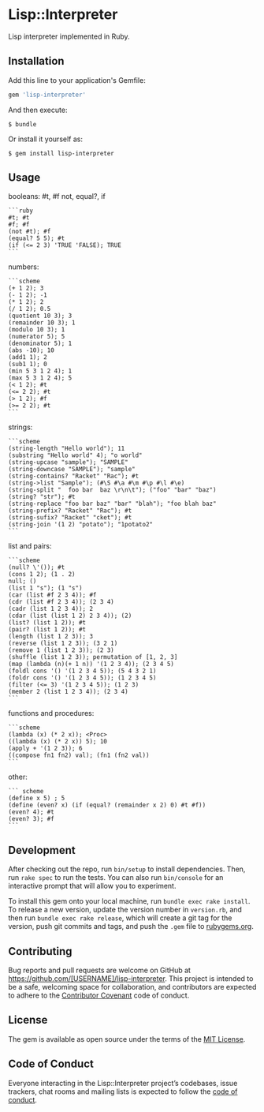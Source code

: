 # Lisp::Interpreter
Lisp interpreter implemented in Ruby.

## Installation

Add this line to your application's Gemfile:

```ruby
gem 'lisp-interpreter'
```

And then execute:

    $ bundle

Or install it yourself as:

    $ gem install lisp-interpreter

## Usage
booleans:
    #t, #f
    not, equal?, if
        
    ```ruby 
    #t; #t
    #f; #f
    (not #t); #f
    (equal? 5 5); #t
    (if (<= 2 3) 'TRUE 'FALSE); TRUE
    ```
numbers:
    
    ```scheme 
    (+ 1 2); 3
    (- 1 2); -1
    (* 1 2); 2
    (/ 1 2); 0.5
    (quotient 10 3); 3
    (remainder 10 3); 1
    (modulo 10 3); 1
    (numerator 5); 5
    (denominator 5); 1
    (abs -10); 10
    (add1 1); 2
    (sub1 1); 0
    (min 5 3 1 2 4); 1
    (max 5 3 1 2 4); 5
    (< 1 2); #t
    (<= 2 2); #t
    (> 1 2); #f
    (>= 2 2); #t
    ```
    
strings:
    
    ```scheme 
    (string-length "Hello world"); 11
    (substring "Hello world" 4); "o world"
    (string-upcase "sample"); "SAMPLE"
    (string-downcase "SAMPLE"); "sample"
    (string-contains? "Racket" "Rac"); #t
    (string->list "Sample"); (#\S #\a #\m #\p #\l #\e)
    (string-split "  foo bar  baz \r\n\t"); ("foo" "bar" "baz")
    (string? "str"); #t
    (string-replace "foo bar baz" "bar" "blah"); "foo blah baz"
    (string-prefix? "Racket" "Rac"); #t
    (string-sufix? "Racket" "cket"); #t
    (string-join '(1 2) "potato"); "1potato2"
    ```
    
list and pairs:
    
    ```scheme 
    (null? \'()); #t
    (cons 1 2); (1 . 2)
    null; ()
    (list 1 "s"); (1 "s")
    (car (list #f 2 3 4)); #f
    (cdr (list #f 2 3 4)); (2 3 4)
    (cadr (list 1 2 3 4)); 2
    (cdar (list (list 1 2) 2 3 4)); (2)
    (list? (list 1 2)); #t
    (pair? (list 1 2)); #t
    (length (list 1 2 3)); 3
    (reverse (list 1 2 3)); (3 2 1)
    (remove 1 (list 1 2 3)); (2 3)
    (shuffle (list 1 2 3)); permutation of [1, 2, 3]
    (map (lambda (n)(+ 1 n)) '(1 2 3 4)); (2 3 4 5)
    (foldl cons '() '(1 2 3 4 5)); (5 4 3 2 1)
    (foldr cons '() '(1 2 3 4 5)); (1 2 3 4 5)
    (filter (<= 3) '(1 2 3 4 5)); (1 2 3)
    (member 2 (list 1 2 3 4)); (2 3 4)
    ```
    
functions and procedures:
    
    ```scheme 
    (lambda (x) (* 2 x)); <Proc>
    ((lambda (x) (* 2 x)) 5); 10
    (apply + '(1 2 3)); 6
    ((compose fn1 fn2) val); (fn1 (fn2 val))
    ```
    
other:
    
    ``` scheme 
    (define x 5) ; 5
    (define (even? x) (if (equal? (remainder x 2) 0) #t #f))
    (even? 4); #t
    (even? 3); #f
    ```
    
## Development

After checking out the repo, run `bin/setup` to install dependencies. Then, run `rake spec` to run the tests. You can also run `bin/console` for an interactive prompt that will allow you to experiment.

To install this gem onto your local machine, run `bundle exec rake install`. To release a new version, update the version number in `version.rb`, and then run `bundle exec rake release`, which will create a git tag for the version, push git commits and tags, and push the `.gem` file to [rubygems.org](https://rubygems.org).

## Contributing

Bug reports and pull requests are welcome on GitHub at https://github.com/[USERNAME]/lisp-interpreter. This project is intended to be a safe, welcoming space for collaboration, and contributors are expected to adhere to the [Contributor Covenant](http://contributor-covenant.org) code of conduct.

## License

The gem is available as open source under the terms of the [MIT License](http://opensource.org/licenses/MIT).

## Code of Conduct

Everyone interacting in the Lisp::Interpreter project’s codebases, issue trackers, chat rooms and mailing lists is expected to follow the [code of conduct](https://github.com/[USERNAME]/lisp-interpreter/blob/master/CODE_OF_CONDUCT.md).
